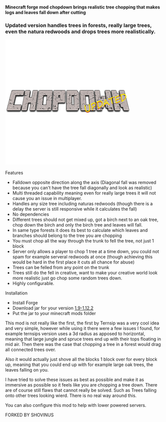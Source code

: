 #### Minecraft forge mod chopdown brings realistic tree chopping that makes logs and leaves fall down after cutting
### Updated version handles trees in forests, really large trees, even the natura redwoods and drops trees more realistically.
![](logo.png)

Features
+ Falldown opposite direction along the axis (Diagonal fall was removed because you can't have the tree fall diagonally and look as realistic)
+ Multi threaded capability meaning even for really large trees it will not cause you an issue in multiplayer.
+ Handles any size tree including naturas redwoods (though there is a delay the server is still responsive while it calculates the fall)
+ No dependencies
+ Different trees should not get mixed up, got a birch next to an oak tree, chop down the birch and only the birch tree and leaves will fall.
+ In same type forests it does its best to calculate which leaves and branches should belong to the tree you are chopping
+ You must chop all the way through the trunk to fell the tree, not just 1 block
+ Server only allows a player to chop 1 tree at a time down, you could not spam for example serveral redwoods at once (though achieving this would be hard in the first place it cuts all chance for abuse)
+ Trees can be felled from any point on the trunk
+ Trees still do the fell in creative, want to make your creative world look more realistic just go chop some random trees down.
+ Highly configurable.

Installation
+ Install Forge
+ Download jar for your version
[1.9-1.12.2](https://minecraft.curseforge.com/projects/chop-down-updated/files)
+ Put the jar to your minecraft mods folder

This mod is not really like the first, the first by Ternsip was a very cool idea and very simple, however while using it there were a few issues I found, for example ternsips version uses a 3d radius as apposed to horizontal, meaning that large jungle and spruce trees end up with their tops floating in mid air.
Then there was the case that chopping a tree in a forest would drag all connected trees over.

Also it would actually just shove all the blocks 1 block over for every block up, meaning that you could end up with for example large oak trees, the leaves falling on you.

I have tried to solve these issues as best as possible and make it as immersive as possible so it feels like you are chopping a tree down.
There are of course still flaws that cannot really be solved. Such as Trees falling onto other trees looking wierd. There is no real way around this.

You can also configure this mod to help with lower powered servers.

FORKED BY SHOVINUS
